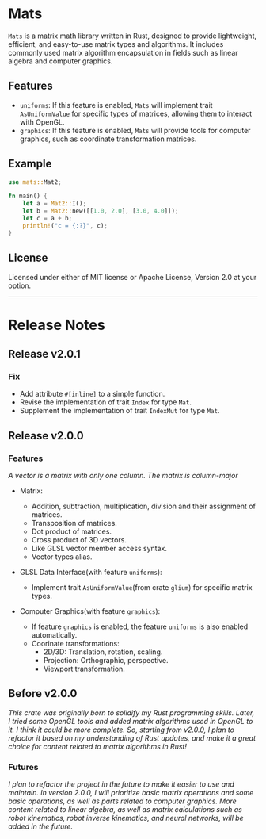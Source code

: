 # Mats

`Mats` is a matrix math library written in Rust, designed to provide lightweight, efficient, and easy-to-use matrix types and algorithms. It includes commonly used matrix algorithm encapsulation in fields such as linear algebra and computer graphics.

## Features

+ `uniforms`: If this feature is enabled, `Mats` will implement trait `AsUniformValue` for specific types of matrices, allowing them to interact with OpenGL.
+ `graphics`: If this feature is enabled, `Mats` will provide tools for computer graphics, such as coordinate transformation matrices.

## Example

```rust
use mats::Mat2;

fn main() {
    let a = Mat2::I();
    let b = Mat2::new([[1.0, 2.0], [3.0, 4.0]]);
    let c = a + b;
    println!("c = {:?}", c);
}
```

## License

Licensed under either of MIT license or Apache License, Version 2.0 at your option.

-------

# Release Notes

## Release v2.0.1

### Fix
+ Add attribute `#[inline]` to a simple function.
+ Revise the implementation of trait `Index` for type `Mat`.
+ Supplement the implementation of trait `IndexMut` for type `Mat`.

## Release v2.0.0

### Features
*A vector is a matrix with only one column.*
*The matrix is column-major*
+ Matrix:
    - Addition, subtraction, multiplication, division and their assignment of matrices.
    - Transposition of matrices.
    - Dot product of matrices.
    - Cross product of 3D vectors.
    - Like GLSL vector member access syntax.
    - Vector types alias.

+ GLSL Data Interface(with feature `uniforms`):
    - Implement trait `AsUniformValue`(from crate `glium`) for specific matrix types.

+ Computer Graphics(with feature `graphics`):
    + If feature `graphics` is enabled, the feature `uniforms` is also enabled automatically.
    - Coorinate transformations:
        - 2D/3D: Translation, rotation, scaling.
        - Projection: Orthographic, perspective.
        - Viewport transformation.


## Before v2.0.0

*This crate was originally born to solidify my Rust programming skills. Later, I tried some OpenGL tools and added matrix algorithms used in OpenGL to it. I think it could be more complete. So, starting from v2.0.0, I plan to refactor it based on my understanding of Rust updates, and make it a great choice for content related to matrix algorithms in Rust!*

### Futures

*I plan to refactor the project in the future to make it easier to use and maintain. In version 2.0.0, I will prioritize basic matrix operations and some basic operations, as well as parts related to computer graphics. More content related to linear algebra, as well as matrix calculations such as robot kinematics, robot inverse kinematics, and neural networks, will be added in the future.*